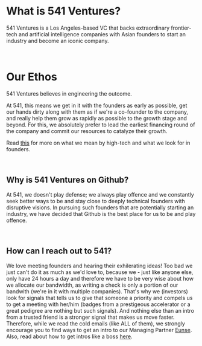 # What is 541 Ventures?

541 Ventures is a Los Angeles-based VC that backs extraordinary frontier-tech and artificial intelligence companies with Asian founders to start an industry and become an iconic company.

<br/>

# Our Ethos

541 Ventures believes in engineering the outcome.

At 541, this means we get in it with the founders as early as possible, get our hands dirty along with them as if we're a co-founder to the company, and really help them grow as rapidly as possible to the growth stage and beyond.
For this, we absolutely prefer to lead the earliest financing round of the company and commit our resources to catalyze their growth.

Read [this](https://github.com/541VC/541/blob/main/Our_Thesis.md) for more on what we mean by high-tech and what we look for in founders.

<br/>

## Why is 541 Ventures on Github?

At 541, we doesn't play defense; we always play offence and we constantly seek better ways to be and stay close to deeply technical founders with disruptive visions.
In pursuing such founders that are potentially starting an industry, we have decided that Github is the best place for us to be and play offence.

<br/>

## How can I reach out to 541?

We love meeting founders and hearing their exhilerating ideas! Too bad we just can't do it as much as we'd love to, because we - just like anyone else, only have 24 hours a day and therefore we have to be very wise about how we allocate our bandwidth, as writing a check is only a portion of our bandwith (we're in it with multiple companies).
That's why we (investors) look for signals that tells us to give that someone a priority and compels us to get a meeting with her/him (badges from a prestigeous accelerator or a great pedigree are nothing but such signals). And nothing else than an intro from a trusted friend is a stronger signal that makes us move faster. Therefore, while we read the cold emails (like ALL of them), we strongly encourage you to find ways to get an intro to our Managing Partner [Eunse](https://linkedin.com/in/eunse).  Also, read about how to get intros like a boss [here](http://eun5e.com/2022/02/how-to-get-intros-like-a-boss/).
